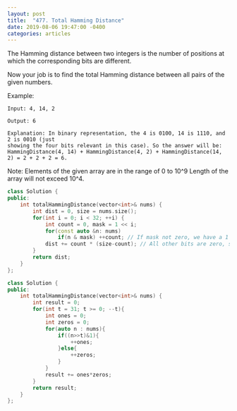 ```yaml
---
layout: post
title:  "477. Total Hamming Distance"
date: 2019-08-06 19:47:00 -0400
categories: articles
---
```

The Hamming distance between two integers is the number of positions at which the corresponding bits are different.

Now your job is to find the total Hamming distance between all pairs of the given numbers.

Example:
```
Input: 4, 14, 2

Output: 6

Explanation: In binary representation, the 4 is 0100, 14 is 1110, and 2 is 0010 (just
showing the four bits relevant in this case). So the answer will be:
HammingDistance(4, 14) + HammingDistance(4, 2) + HammingDistance(14, 2) = 2 + 2 + 2 = 6.
```
Note:
Elements of the given array are in the range of 0 to 10^9
Length of the array will not exceed 10^4.

```c++
class Solution {
public:
    int totalHammingDistance(vector<int>& nums) {
        int dist = 0, size = nums.size();
        for(int i = 0; i < 32; ++i) {
            int count = 0, mask = 1 << i;
            for(const auto &n: nums)
                if(n & mask) ++count; // If mask not zero, we have a 1 bit
            dist += count * (size-count); // All other bits are zero, so size-count = 0 bits
        }
        return dist;
    }
};
```
```c++
class Solution {
public:
    int totalHammingDistance(vector<int>& nums) {
        int result = 0;
        for(int t = 31; t >= 0; --t){
            int ones = 0;
            int zeros = 0;
            for(auto n : nums){
                if((n>>t)&1){
                    ++ones;
                }else{
                    ++zeros;
                }
            }
            result += ones*zeros;
        }
        return result;
    }
};
```